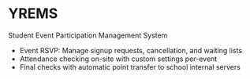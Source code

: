 # YREMS

Student Event Participation Management System

* Event RSVP: Manage signup requests, cancellation, and waiting lists
* Attendance checking on-site with custom settings per-event
* Final checks with automatic point transfer to school internal servers
